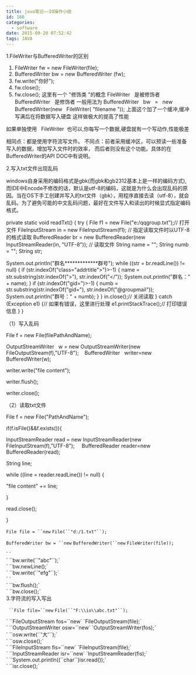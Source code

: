 ```yaml
---
title: java笔记——IO操作小结
id: 166
categories:
  - software
date: 2015-09-20 07:52:42
tags: JAVA
---
```


1.FileWriter与BufferedWriter的区别

1.  FileWriter fw = new FileWriter(file);
2.  BufferedWriter bw = new BufferedWriter (fw);
3.  fw.write("你好");
4.  fw.close();
5.  fw.close();
这里有一个 "修饰类 "的概念
FileWriter   是被修饰者
BufferedWriter   是修饰者
一般用法为
BufferedWriter   bw   =   new   BufferedWriter(new   FileWriter( "filename "));
上面这个加了一个缓冲,缓冲写满后在将数据写入硬盘
这样做极大的提高了性能

如果单独使用   FileWriter  也可以,你每写一个数据,硬盘就有一个写动作,性能极差

相同点：都是使用字符流写文件。
不同点：前者采用缓冲区，可以预读一些准备写入的数据，增加写入文件时的效率，
而后者则没有这个功能。具体的在BufferedWriter的API DOC中有说明。

2.写入txt文件出现乱码

windows自身采用的编码格式是gbk(而gbk和gb2312基本上是一样的编码方式),而IDE中Encode不修改的话，默认是utf-8的编码，这就是为什么会出现乱码的原因。当在OS下手工创建并写入的txt文件（gbk），用程序直接去读（utf-8），就会乱码。为了避免可能的中文乱码问题，最好在文件写入和读出的时候显式指定编码格式。

private static void readTxt() {
try {
File f1 = new File("e:/qqgroup.txt");// 打开文件
FileInputStream in = new FileInputStream(f1);
// 指定读取文件时以UTF-8的格式读取
BufferedReader br = new BufferedReader(new InputStreamReader(in,
"UTF-8")); // 读取文件
String name = "";
String numb = "";
String str;

System.out.println("群名*************群号");
while ((str = br.readLine()) != null) {
if (str.indexOf("class=\"addrtitle\"&gt;")&gt;-1) {
name = str.substring(str.indexOf("&gt;"), str.indexOf("&lt;/"));
System.out.println("群名：" + name);
}
if (str.indexOf("gid=")&gt;-1) {
numb = str.substring(str.indexOf("gid="), str.indexOf("@groupmail"));
System.out.println("群号：" + numb);
}
}
in.close();// 关闭读取
} catch (Exception e1) {// 如果有错误，这里进行处理
e1.printStackTrace();// 打印错误信息
}
}

（1）写入乱码

File f = new File(filePathAndName);

OutputStreamWriter   w = new OutputStreamWriter(new FileOutputStream(f),"UTF-8"); 		   BufferedWriter   writer=new BufferedWriter(w);

writer.write("file content");

writer.flush();

writer.close();

（2）读取txt文件

File f = new File("PathAndName");

if(f.isFile()&amp;&amp;f.exists()){

InputStreamReader read = new InputStreamReader(new FileInputStream(f),"UTF-8"); 		    BufferedReader reader=new BufferedReader(read);

String line;

while ((line = reader.readLine()) != null) {

"file content" += line;

}

read.close();

}

`File file = ``new` `File(``"d:/1.txt"``);`

`BufferedWriter bw = ``new` `BufferedWriter(``new` `FileWriter(file));`
<div>` `</div>
<div>` ``bw.write(``"abc"``);`</div>
<div>` ``bw.newLine();`</div>
<div>` ``bw.write(``"efg"``);`</div>
<div>` `</div>
<div>` ``bw.flush();`</div>
<div>` ``bw.close();`</div>
3.字符流的写入写出

` ``File file=``new` `File(``"F:\\io\\abc.txt"``);`
<div>` ``FileOutputStream fos=``new` `FileOutputStream(file);`</div>
<div>` ``OutputStreamWriter osw=``new` `OutputStreamWriter(fos);`</div>
<div>` ``osw.write(``'大'``);`</div>
<div>` ``osw.close();`</div>
<div>` ``FileInputStream fis=``new` `FileInputStream(file);`</div>
<div>` ``InputStreamReader isr=``new` `InputStreamReader(fis);`</div>
<div>` ``System.out.println((``char``)isr.read());`</div>
<div>` ``isr.close();`</div>
&nbsp;

&nbsp;
